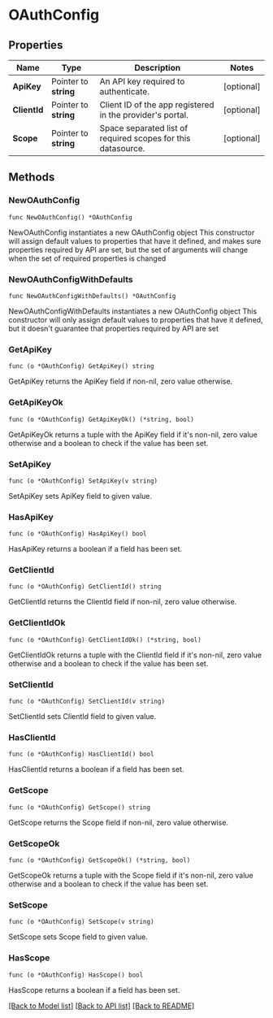 # OAuthConfig

## Properties

Name | Type | Description | Notes
------------ | ------------- | ------------- | -------------
**ApiKey** | Pointer to **string** | An API key required to authenticate. | [optional] 
**ClientId** | Pointer to **string** | Client ID of the app registered in the provider&#39;s portal. | [optional] 
**Scope** | Pointer to **string** | Space separated list of required scopes for this datasource. | [optional] 

## Methods

### NewOAuthConfig

`func NewOAuthConfig() *OAuthConfig`

NewOAuthConfig instantiates a new OAuthConfig object
This constructor will assign default values to properties that have it defined,
and makes sure properties required by API are set, but the set of arguments
will change when the set of required properties is changed

### NewOAuthConfigWithDefaults

`func NewOAuthConfigWithDefaults() *OAuthConfig`

NewOAuthConfigWithDefaults instantiates a new OAuthConfig object
This constructor will only assign default values to properties that have it defined,
but it doesn't guarantee that properties required by API are set

### GetApiKey

`func (o *OAuthConfig) GetApiKey() string`

GetApiKey returns the ApiKey field if non-nil, zero value otherwise.

### GetApiKeyOk

`func (o *OAuthConfig) GetApiKeyOk() (*string, bool)`

GetApiKeyOk returns a tuple with the ApiKey field if it's non-nil, zero value otherwise
and a boolean to check if the value has been set.

### SetApiKey

`func (o *OAuthConfig) SetApiKey(v string)`

SetApiKey sets ApiKey field to given value.

### HasApiKey

`func (o *OAuthConfig) HasApiKey() bool`

HasApiKey returns a boolean if a field has been set.

### GetClientId

`func (o *OAuthConfig) GetClientId() string`

GetClientId returns the ClientId field if non-nil, zero value otherwise.

### GetClientIdOk

`func (o *OAuthConfig) GetClientIdOk() (*string, bool)`

GetClientIdOk returns a tuple with the ClientId field if it's non-nil, zero value otherwise
and a boolean to check if the value has been set.

### SetClientId

`func (o *OAuthConfig) SetClientId(v string)`

SetClientId sets ClientId field to given value.

### HasClientId

`func (o *OAuthConfig) HasClientId() bool`

HasClientId returns a boolean if a field has been set.

### GetScope

`func (o *OAuthConfig) GetScope() string`

GetScope returns the Scope field if non-nil, zero value otherwise.

### GetScopeOk

`func (o *OAuthConfig) GetScopeOk() (*string, bool)`

GetScopeOk returns a tuple with the Scope field if it's non-nil, zero value otherwise
and a boolean to check if the value has been set.

### SetScope

`func (o *OAuthConfig) SetScope(v string)`

SetScope sets Scope field to given value.

### HasScope

`func (o *OAuthConfig) HasScope() bool`

HasScope returns a boolean if a field has been set.


[[Back to Model list]](../README.md#documentation-for-models) [[Back to API list]](../README.md#documentation-for-api-endpoints) [[Back to README]](../README.md)


